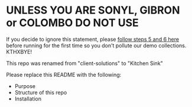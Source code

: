 # UNLESS YOU ARE SONYL, GIBRON or COLOMBO DO NOT USE

If you decide to ignore this statement, please [follow steps 5 and 6 here](https://docs.google.com/a/livefyre.com/document/d/13DMSQAa5G6RjIhjDL85p7Lphl-KLspRim6SOMgkNoTo/edit#heading=h.ozu7f54act03) before running for the first time so you don't pollute our demo collections. KTHXBYE! 

This repo was renamed from "client-solutions" to "Kitchen Sink"

Please replace this README with the following:
* Purpose
* Structure of this repo
* Installation

